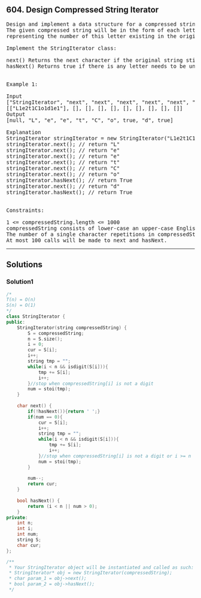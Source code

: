 ## 604. Design Compressed String Iterator
<pre>
Design and implement a data structure for a compressed string iterator. 
The given compressed string will be in the form of each letter followed by a positive integer 
representing the number of this letter existing in the original uncompressed string.

Implement the StringIterator class:

next() Returns the next character if the original string still has uncompressed characters, otherwise returns a white space.
hasNext() Returns true if there is any letter needs to be uncompressed in the original string, otherwise returns false.
 

Example 1:

Input
["StringIterator", "next", "next", "next", "next", "next", "next", "hasNext", "next", "hasNext"]
[["L1e2t1C1o1d1e1"], [], [], [], [], [], [], [], [], []]
Output
[null, "L", "e", "e", "t", "C", "o", true, "d", true]

Explanation
StringIterator stringIterator = new StringIterator("L1e2t1C1o1d1e1");
stringIterator.next(); // return "L"
stringIterator.next(); // return "e"
stringIterator.next(); // return "e"
stringIterator.next(); // return "t"
stringIterator.next(); // return "C"
stringIterator.next(); // return "o"
stringIterator.hasNext(); // return True
stringIterator.next(); // return "d"
stringIterator.hasNext(); // return True
 

Constraints:

1 <= compressedString.length <= 1000
compressedString consists of lower-case an upper-case English letters and digits.
The number of a single character repetitions in compressedString is in the range [1, 10^9]
At most 100 calls will be made to next and hasNext.
</pre>

---------------------------------------------------------------------

## Solutions

### Solution1
```c++
/*
T(n) = O(n)
S(n) = O(1)
*/
class StringIterator {
public:
    StringIterator(string compressedString) {
        S = compressedString;
        n = S.size();
        i = 0;
        cur = S[i];
        i++;
        string tmp = "";
        while(i < n && isdigit(S[i])){
            tmp += S[i];
            i++;
        }//stop when compressedString[i] is not a digit
        num = stoi(tmp);
    }
    
    char next() {
        if(!hasNext()){return ' ';}
        if(num == 0){
            cur = S[i];
            i++;
            string tmp = "";
            while(i < n && isdigit(S[i])){
                tmp += S[i];
                i++;
            }//stop when compressedString[i] is not a digit or i >= n
            num = stoi(tmp);
        }
        
        num--;
        return cur;
    }
    
    bool hasNext() {
        return (i < n || num > 0);
    }
private:
    int n;
    int i;
    int num;
    string S;
    char cur;
};

/**
 * Your StringIterator object will be instantiated and called as such:
 * StringIterator* obj = new StringIterator(compressedString);
 * char param_1 = obj->next();
 * bool param_2 = obj->hasNext();
 */
```

